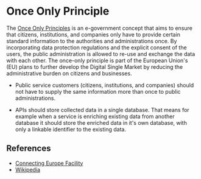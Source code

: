 # Once Only Principle

The [Once Only Principles](https://ec.europa.eu/cefdigital/wiki/display/CEFDIGITAL/Once+Only+Principle) is an e-government concept that aims to ensure that citizens, institutions, and companies only have to provide certain standard information to the authorities and administrations once. By incorporating data protection regulations and the explicit consent of the users, the public administration is allowed to re-use and exchange the data with each other. The once-only principle is part of the European Union's (EU) plans to further develop the Digital Single Market by reducing the administrative burden on citizens and businesses.

- Public service customers (citizens, institutions, and companies) should not have to supply the same information more than once to public administrations.

- APIs should store collected data in a single database. That means for example when a service is enriching existing data from another database it should store the enriched data in it's own database, with only a linkable identifier to the existing data.

## References

- [Connecting Europe Facility](https://ec.europa.eu/cefdigital/wiki/display/CEFDIGITAL/Once+Only+Principle)
- [Wikipedia](https://en.wikipedia.org/wiki/Once-only_principle)

[once only principles]: https://ec.europa.eu/cefdigital/wiki/display/CEFDIGITAL/Once+Only+Principle
